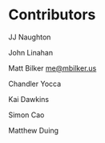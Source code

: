 # Contributors

JJ Naughton

John Linahan

Matt Bilker <me@mbilker.us>

Chandler Yocca

Kai Dawkins

Simon Cao

Matthew Duing
